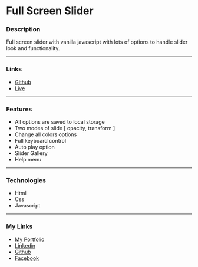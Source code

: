 # Full Screen Slider

### Description

Full screen slider with vanilla javascript with lots of options to handle slider look and functionality.

---

### Links

- [Github](https://github.com/Kmg11/Full_Screen_Slider "Github Repo")
- [Live](https://kmg11.github.io/Full_Screen_Slider/ "Live Preview")

---

### Features

- All options are saved to local storage
- Two modes of slide [ opacity, transform ]
- Change all colors options
- Full keyboard control
- Auto play option
- Slider Gallery
- Help menu

---

### Technologies

- Html
- Css
- Javascript

---

### My Links

- [My Portfolio](https://kmg11.github.io/My_Official_Portfolio/)
- [Linkedin](https://www.linkedin.com/in/kirolos-mahfouz/)
- [Github](https://github.com/Kmg11)
- [Facebook](https://www.facebook.com/KirolosMahfouz/)
